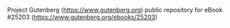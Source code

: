 Project Gutenberg (https://www.gutenberg.org) public repository for eBook #25203 (https://www.gutenberg.org/ebooks/25203)
